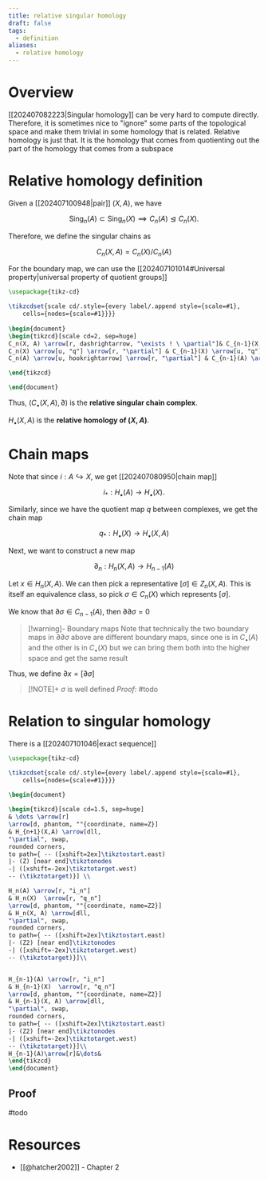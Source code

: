 ```yaml
---
title: relative singular homology
draft: false
tags:
  - definition
aliases:
  - relative homology
---
```

# Overview
[[202407082223|Singular homology]] can be very hard to compute directly. 
Therefore, it is sometimes nice to "ignore" some parts of the topological space and make them trivial in some homology that is related. 
Relative homology is just that. 
It is the homology that comes from quotienting out the part of the homology that comes from a subspace

# Relative homology definition
Given a [[202407100948|pair]] $(X, A)$, we have 

$$\text{Sing}_n(A) \subset \text{Sing}_n(X) \implies C_n(A) \trianglelefteq C_n(X).$$

Therefore, we define the singular chains as 

$$C_n(X, A) = C_n(X) \bigg/ C_n(A)$$

For the boundary map, we can use the [[202407101014#Universal property|universal property of quotient groups]]

```tikz
\usepackage{tikz-cd}

\tikzcdset{scale cd/.style={every label/.append style={scale=#1},
    cells={nodes={scale=#1}}}}
	
\begin{document}
\begin{tikzcd}[scale cd=2, sep=huge]
C_n(X, A) \arrow[r, dashrightarrow, "\exists ! \ \partial"]& C_{n-1}(X, A)\\
C_n(X) \arrow[u, "q"] \arrow[r, "\partial"] & C_{n-1}(X) \arrow[u, "q"]\\
C_n(A) \arrow[u, hookrightarrow] \arrow[r, "\partial"] & C_{n-1}(A) \arrow[u, hookrightarrow]

\end{tikzcd}

\end{document}
```

Thus, $\big(C_\bullet(X, A), \partial \big)$ is the **relative singular chain complex**.

$H_\bullet(X, A)$ is the **relative homology of $(X, A)$**. 

# Chain maps
Note that since $i:A \hookrightarrow X$, we get [[202407080950|chain map]]

$$i_*:H_\bullet(A) \longrightarrow H_\bullet(X).$$

Similarly, since we have the quotient map $q$ between complexes, we get the chain map 

$$q_*:H_\bullet(X) \longrightarrow H_\bullet(X, A)$$

Next, we want to construct a new map

$$
\partial_n:H_n(X, A) \longrightarrow H_{n-1}(A)
$$

Let $x \in H_n(X, A)$. 
We can then pick a representative $[\sigma] \in Z_n(X, A)$. 
This is itself an equivalence class, so pick $\sigma \in C_n(X)$ which represents $[\sigma]$. 

We know that $\partial \sigma \in C_{n-1}(A)$, then $\partial \partial \sigma = 0$ 

> [!warning]- Boundary maps
> Note that technically the two boundary maps in $\partial \partial \sigma$ above are different boundary maps, since one is in $C_\bullet(A)$ and the other is in $C_\bullet(X)$ but we can bring them both into the higher space and get the same result

Thus, we define $\partial x = [\partial \sigma]$ 

> [!NOTE]+ $\sigma$ is well defined
> _Proof:_ #todo 

# Relation to singular homology
There is a [[202407101046|exact sequence]] 

```tikz
\usepackage{tikz-cd}

\tikzcdset{scale cd/.style={every label/.append style={scale=#1},
    cells={nodes={scale=#1}}}}
	
\begin{document}

\begin{tikzcd}[scale cd=1.5, sep=huge]
& \dots \arrow[r]
\arrow[d, phantom, ""{coordinate, name=Z}]
& H_{n+1}(X,A) \arrow[dll,
"\partial", swap,
rounded corners,
to path={ -- ([xshift=2ex]\tikztostart.east)
|- (Z) [near end]\tikztonodes
-| ([xshift=-2ex]\tikztotarget.west)
-- (\tikztotarget)}] \\

H_n(A) \arrow[r, "i_n"]
& H_n(X)  \arrow[r, "q_n"]
\arrow[d, phantom, ""{coordinate, name=Z2}]
& H_n(X, A) \arrow[dll,
"\partial", swap,
rounded corners,
to path={ -- ([xshift=2ex]\tikztostart.east)
|- (Z2) [near end]\tikztonodes
-| ([xshift=-2ex]\tikztotarget.west)
-- (\tikztotarget)}]\\


H_{n-1}(A) \arrow[r, "i_n"]
& H_{n-1}(X)  \arrow[r, "q_n"]
\arrow[d, phantom, ""{coordinate, name=Z2}]
& H_{n-1}(X, A) \arrow[dll,
"\partial", swap,
rounded corners,
to path={ -- ([xshift=2ex]\tikztostart.east)
|- (Z2) [near end]\tikztonodes
-| ([xshift=-2ex]\tikztotarget.west)
-- (\tikztotarget)}]\\
H_{n-1}(A)\arrow[r]&\dots&
\end{tikzcd}
\end{document}
```

## Proof
#todo 

# Resources
- [[@hatcher2002]] - Chapter 2